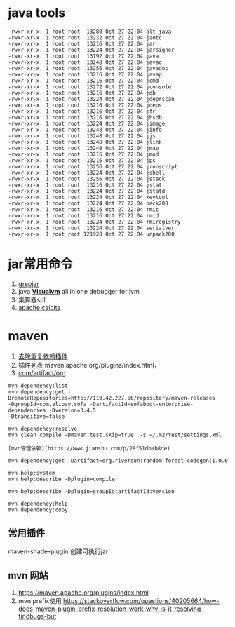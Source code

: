# java tools

```shell
-rwxr-xr-x. 1 root root  13280 Oct 27 22:04 alt-java
-rwxr-xr-x. 1 root root  13232 Oct 27 22:04 jaotc
-rwxr-xr-x. 1 root root  13216 Oct 27 22:04 jar
-rwxr-xr-x. 1 root root  13224 Oct 27 22:04 jarsigner
-rwxr-xr-x. 1 root root  13192 Oct 27 22:04 java
-rwxr-xr-x. 1 root root  13248 Oct 27 22:04 javac
-rwxr-xr-x. 1 root root  13256 Oct 27 22:04 javadoc
-rwxr-xr-x. 1 root root  13216 Oct 27 22:04 javap
-rwxr-xr-x. 1 root root  13216 Oct 27 22:04 jcmd
-rwxr-xr-x. 1 root root  13272 Oct 27 22:04 jconsole
-rwxr-xr-x. 1 root root  13216 Oct 27 22:04 jdb
-rwxr-xr-x. 1 root root  13224 Oct 27 22:04 jdeprscan
-rwxr-xr-x. 1 root root  13216 Oct 27 22:04 jdeps
-rwxr-xr-x. 1 root root  13216 Oct 27 22:04 jfr
-rwxr-xr-x. 1 root root  13216 Oct 27 22:04 jhsdb
-rwxr-xr-x. 1 root root  13224 Oct 27 22:04 jimage
-rwxr-xr-x. 1 root root  13248 Oct 27 22:04 jinfo
-rwxr-xr-x. 1 root root  13248 Oct 27 22:04 jjs
-rwxr-xr-x. 1 root root  13248 Oct 27 22:04 jlink
-rwxr-xr-x. 1 root root  13248 Oct 27 22:04 jmap
-rwxr-xr-x. 1 root root  13216 Oct 27 22:04 jmod
-rwxr-xr-x. 1 root root  13216 Oct 27 22:04 jps
-rwxr-xr-x. 1 root root  13256 Oct 27 22:04 jrunscript
-rwxr-xr-x. 1 root root  13224 Oct 27 22:04 jshell
-rwxr-xr-x. 1 root root  13256 Oct 27 22:04 jstack
-rwxr-xr-x. 1 root root  13216 Oct 27 22:04 jstat
-rwxr-xr-x. 1 root root  13224 Oct 27 22:04 jstatd
-rwxr-xr-x. 1 root root  13224 Oct 27 22:04 keytool
-rwxr-xr-x. 1 root root  13224 Oct 27 22:04 pack200
-rwxr-xr-x. 1 root root  13216 Oct 27 22:04 rmic
-rwxr-xr-x. 1 root root  13216 Oct 27 22:04 rmid
-rwxr-xr-x. 1 root root  13224 Oct 27 22:04 rmiregistry
-rwxr-xr-x. 1 root root  13224 Oct 27 22:04 serialver
-rwxr-xr-x. 1 root root 121928 Oct 27 22:04 unpack200
```

# jar常用命令

1. [grepjar](https://man.archlinux.org/man/extra/fastjar/grepjar.1.en)
2. java [**Visualvm**](https://visualvm.github.io/)  all in one debugger for jvm
3. 集算器spl
4. [apache calcite](https://calcite.apache.org/)

# maven

1. [去除重复依赖插件](https://juejin.cn/post/7046946791710785544)
2. 插件列表 maven.apache.org/plugins/index.html，
3. [com/artifact/org](https://mvnrepository.com/artifact/org.codehaus.mojo?p=2)

```shell
mvn dependency:list
mvn dependency:get -DremoteRepositories=http://119.42.227.56/repository/maven-releases
-DgroupId=com.alipay.sofa -DartifactId=sofaboot-enterprise-dependencies -Dversion=3.4.5
-Dtransitive=false

mvn dependency:resolve
mvn clean compile -Dmaven.test.skip=true  -s ~/.m2/test/settings.xml

[mvn管理依赖](https://www.jianshu.com/p/28f51dbab8de)

mvn dependency:get -Dartifact=org.riversun:random-forest-codegen:1.0.0

mvn help:system
mvn help:describe -Dplugin=compiler

mvn help:describe -Dplugin=groupId:artifactId:version

mvn dependency:help
mvn dependency:copy
```


## 常用插件

maven-shade-plugin 创建可执行jar

## mvn 网站

1. https://maven.apache.org/plugins/index.html
2. mvn prefix使用 https://stackoverflow.com/questions/40205664/how-does-maven-plugin-prefix-resolution-work-why-is-it-resolving-findbugs-but
